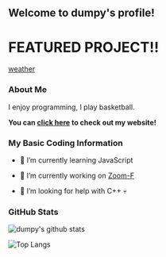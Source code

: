 ## Welcome to dumpy's profile!

# FEATURED PROJECT!!
[weather](https://github.com/dumpydev/weather)

### About Me

I enjoy programming, I play basketball.

**You can [click here](https://dumpyy.xyz) to check out my website!**

### My Basic Coding Information

- 🌱 I’m currently learning JavaScript

- 🔭 I’m currently working on [Zoom-F](https://zoom.dumpyy.xyz)

- 🤔 I’m looking for help with C++ 💀

### GitHub Stats

![dumpy's github stats](https://github-readme-stats.vercel.app/api?username=dumpydev&theme=dark&show_icons=true)

![Top Langs](https://github-readme-stats.vercel.app/api/top-langs/?username=dumpydev&theme=dark)
